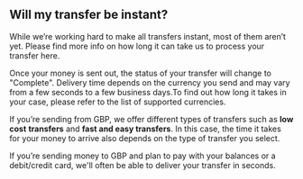 ## Will my transfer be instant?  
While we’re working hard to make all transfers instant, most of them aren’t yet. Please find more info on how long it can take us to process your transfer here.

Once your money is sent out, the status of your transfer will change to "Complete". Delivery time depends on the currency you send and may vary from a few seconds to a few business days.To find out how long it takes in your case, please refer to the list of supported currencies.

If you’re sending from GBP, we offer different types of transfers such as **low cost** **transfers** and **fast and easy transfers**. In this case, the time it takes for your money to arrive also depends on the type of transfer you select.

If you’re sending money to GBP and plan to pay with your balances or a debit/credit card, we'll often be able to deliver your transfer in seconds.